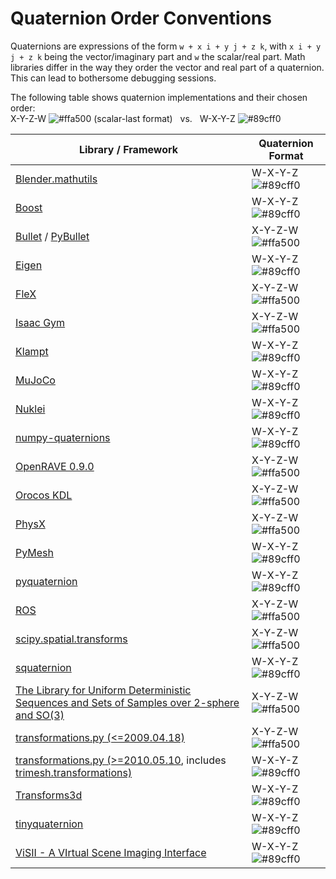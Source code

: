 # Quaternion Order Conventions
Quaternions are expressions of the form `w + x i + y j + z k`, with `x i + y j + z k` being the vector/imaginary part and `w` the scalar/real part. Math libraries differ in the way they order the vector and real part of a quaternion. This can lead to bothersome debugging sessions. 

The following table shows quaternion implementations and their chosen order:<br>
X-Y-Z-W ![#ffa500](http://placehold.it/15/ffa500/000000?text=+) (scalar-last format) &nbsp; vs. &nbsp; W-X-Y-Z ![#89cff0](http://placehold.it/15/89cff0/000000?text=+)

| Library / Framework |  Quaternion Format |
| --- | --- |
| [Blender.mathutils](https://docs.blender.org/api/blender_python_api_current/mathutils.html?highlight=vector#mathutils.Quaternion) | W-X-Y-Z ![#89cff0](http://placehold.it/15/89cff0/000000?text=+)|
| [Boost](https://www.boost.org/doc/libs/1_71_0/libs/math/example/HSO3.hpp) | W-X-Y-Z ![#89cff0](http://placehold.it/15/89cff0/000000?text=+)|
| [Bullet](https://pybullet.org/Bullet/BulletFull/classbtQuaternion.html) / [PyBullet](http://goo.gl/QwJnFX) | X-Y-Z-W ![#ffa500](http://placehold.it/15/ffa500/000000?text=+)|
| [Eigen](https://eigen.tuxfamily.org/dox/classEigen_1_1Quaternion.html)| W-X-Y-Z ![#89cff0](http://placehold.it/15/89cff0/000000?text=+)|
| [FleX](https://developer.nvidia.com/flex) | X-Y-Z-W ![#ffa500](http://placehold.it/15/ffa500/000000?text=+)|
| [Isaac Gym](https://developer.nvidia.com/isaac-gym) | X-Y-Z-W ![#ffa500](http://placehold.it/15/ffa500/000000?text=+)|
| [Klampt](http://motion.cs.illinois.edu/software/klampt/latest/pyklampt_docs/_modules/klampt/math/so3.html#quaternion) | W-X-Y-Z ![#89cff0](http://placehold.it/15/89cff0/000000?text=+)|
| [MuJoCo](http://mujoco.org/book/modeling.html#COrientation) | W-X-Y-Z ![#89cff0](http://placehold.it/15/89cff0/000000?text=+)|
| [Nuklei](http://nuklei.sourceforge.net/doxygen/) | W-X-Y-Z ![#89cff0](http://placehold.it/15/89cff0/000000?text=+)|
| [numpy-quaternions](https://github.com/moble/quaternion) | W-X-Y-Z ![#89cff0](http://placehold.it/15/89cff0/000000?text=+)|
| [OpenRAVE 0.9.0](http://openrave.org/docs/latest_stable/coreapihtml/geometry_8h_source.html) | X-Y-Z-W ![#ffa500](http://placehold.it/15/ffa500/000000?text=+)|
| [Orocos KDL](http://docs.ros.org/jade/api/orocos_kdl/html/classKDL_1_1Rotation.html) | X-Y-Z-W ![#ffa500](http://placehold.it/15/ffa500/000000?text=+)|
| [PhysX](https://docs.nvidia.com/gameworks/content/gameworkslibrary/physx/apireference/files/classPxQuat.html) | X-Y-Z-W ![#ffa500](http://placehold.it/15/ffa500/000000?text=+)|
| [PyMesh](https://pymesh.readthedocs.io/en/latest/api_misc.html#quaternion) | W-X-Y-Z ![#89cff0](http://placehold.it/15/89cff0/000000?text=+)|
| [pyquaternion](https://github.com/KieranWynn/pyquaternion) | W-X-Y-Z ![#89cff0](http://placehold.it/15/89cff0/000000?text=+)|
| [ROS](https://docs.ros.org/api/geometry_msgs/html/msg/Quaternion.html) | X-Y-Z-W ![#ffa500](http://placehold.it/15/ffa500/000000?text=+)|
| [scipy.spatial.transforms](https://docs.scipy.org/doc/scipy/reference/spatial.transform.html#) | X-Y-Z-W ![#ffa500](http://placehold.it/15/ffa500/000000?text=+)|
| [squaternion](https://github.com/MomsFriendlyRobotCompany/squaternion/blob/master/squaternion/squaternion.py) | W-X-Y-Z ![#89cff0](http://placehold.it/15/89cff0/000000?text=+)|
| [The Library for Uniform Deterministic Sequences and Sets of Samples over 2-sphere and SO(3)](http://lavalle.pl/software/so3/so3.html)| X-Y-Z-W ![#ffa500](http://placehold.it/15/ffa500/000000?text=+)|
| [transformations.py (<=2009.04.18)](http://docs.ros.org/jade/api/tf/html/python/transformations.html) | X-Y-Z-W ![#ffa500](http://placehold.it/15/ffa500/000000?text=+)|
| [transformations.py (>=2010.05.10](https://www.lfd.uci.edu/~gohlke/code/transformations.py.html), includes [trimesh.transformations)](https://github.com/mikedh/trimesh/blob/master/trimesh/transformations.py) | W-X-Y-Z ![#89cff0](http://placehold.it/15/89cff0/000000?text=+)|
| [Transforms3d](https://matthew-brett.github.io/transforms3d/reference/transforms3d.quaternions.html)| W-X-Y-Z ![#89cff0](http://placehold.it/15/89cff0/000000?text=+)|
| [tinyquaternion](https://github.com/rezaahmadzadeh/tinyquaternion/blob/master/tinyquaternion/tinyQuaternion.py)| W-X-Y-Z ![#89cff0](http://placehold.it/15/89cff0/000000?text=+)|
| [ViSII - A VIrtual Scene Imaging Interface](https://owl-project.github.io/ViSII/all.html#visii.quat)| W-X-Y-Z ![#89cff0](http://placehold.it/15/89cff0/000000?text=+)|
